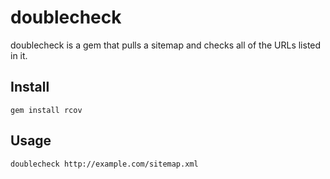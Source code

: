 # doublecheck

doublecheck is a gem that pulls a sitemap and checks all of the URLs listed in it.

## Install

    gem install rcov


## Usage

    doublecheck http://example.com/sitemap.xml


